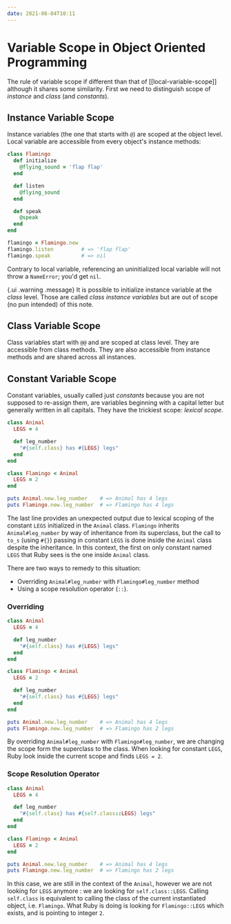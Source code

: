 ```yaml
---
date: 2021-06-04T10:11
---
```


# Variable Scope in Object Oriented Programming

The rule of variable scope if different than that of [[local-variable-scope]] although
it shares some similarity. First we need to distinguish scope of _instance_
and _class_ (and _constants_).

## Instance Variable Scope

Instance variables (the one that starts with `@`) are scoped at the object
level. Local variable are accessible from every object's instance methods:

```ruby
class Flamingo
  def initialize
    @flying_sound = 'flap flap'
  end

  def listen
    @flying_sound
  end

  def speak
    @speak
  end
end

flamingo = Flamingo.new
flamingo.listen         # => 'flap flap'
flamingo.speak          # => nil
```

Contrary to local variable, referencing an uninitialized local variable
will not throw a `NameError`; you'd get `nil`.

{.ui .warning .message}
It is possible to initialize instance variable at the _class_ level. Those
are called _class instance variables_ but are out of scope (no pun
intended) of this note.

## Class Variable Scope

Class variables start with `@@` and are scoped at class level. They are
accessible from class methods. They are also accessible from instance
methods and are shared across all instances.

## Constant Variable Scope

Constant variables, usually called just _constants_ because you are not
supposed to re-assign them, are variables beginning with a capital letter
but generally written in all capitals. They have the trickiest scope:
_lexical scope_.

```ruby
class Animal
  LEGS = 4

  def leg_number
    "#{self.class} has #{LEGS} legs"
  end
end

class Flamingo < Animal
  LEGS = 2
end

puts Animal.new.leg_number    # => Animal has 4 legs
puts Flamingo.new.leg_number  # => Flamingo has 4 legs
```

The last line provides an unexpected output due to lexical scoping of the
constant `LEGS` initialized in the `Animal` class. `Flamingo` inherits
`Animal#leg_number` by way of inheritance from its superclass, but the call
to `to_s` (using `#{}`) passing in constant `LEGS` is done inside the
`Animal` class despite the inheritance. In this context, the first on only
constant named `LEGS` that Ruby sees is the one inside `Animal` class.

There are two ways to remedy to this situation:

- Overriding `Animal#leg_number` with `Flamingo#leg_number` method
- Using a scope resolution operator (`::`).

### Overriding

```ruby
class Animal
  LEGS = 4

  def leg_number
    "#{self.class} has #{LEGS} legs"
  end
end

class Flamingo < Animal
  LEGS = 2

  def leg_number
    "#{self.class} has #{LEGS} legs"
  end
end

puts Animal.new.leg_number    # => Animal has 4 legs
puts Flamingo.new.leg_number  # => Flamingo has 2 legs
```

By overriding `Animal#leg_number` with `Flamingo#leg_number`, we are
changing the scope form the superclass to the class. When looking for
constant `LEGS`, Ruby look inside the current scope and finds `LEGS = 2`.

### Scope Resolution Operator

```ruby
class Animal
  LEGS = 4

  def leg_number
    "#{self.class} has #{self.class::LEGS} legs"
  end
end

class Flamingo < Animal
  LEGS = 2
end

puts Animal.new.leg_number    # => Animal has 4 legs
puts Flamingo.new.leg_number  # => Flamingo has 2 legs
```

In this case, we are still in the context of the `Animal`, however we are
not looking for `LEGS` anymore : we are looking for `self.class::LEGS`.
Calling `self.class` is equivalent to calling the class of the current
instantiated object, i.e. `Flamingo`. What Ruby is doing is looking for
`Flamingo::LEGS` which exists, and is pointing to integer `2`.
